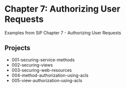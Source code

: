 # Chapter 7: Authorizing User Requests

Examples from SiP Chapter 7 - Authorizing User Requests

## Projects
* 001-securing-service-methods
* 002-securing-views
* 003-securing-web-resources
* 004-method-authorization-using-acls
* 005-view-authorization-using-acls
